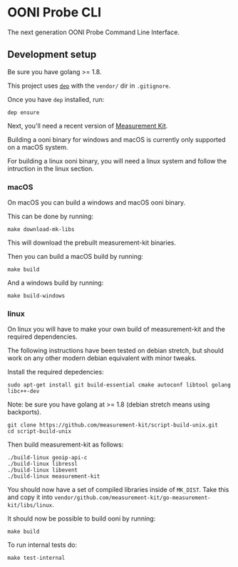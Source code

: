 # OONI Probe CLI

The next generation OONI Probe Command Line Interface.

## Development setup

Be sure you have golang >= 1.8.

This project uses [`dep`](https://golang.github.io/dep/) with the `vendor/` dir
in `.gitignore`.

Once you have `dep` installed, run:

```
dep ensure
```

Next, you'll need a recent version of [Measurement Kit](http://github.com/measurement-kit).

Building a ooni binary for windows and macOS is currently only supported on a
macOS system.

For building a linux ooni binary, you will need a linux system and follow the
intruction in the linux section.

### macOS

On macOS you can build a windows and macOS ooni binary.

This can be done by running:

```
make download-mk-libs
```

This will download the prebuilt measurement-kit binaries.

Then you can build a macOS build by running:

```
make build
```

And a windows build by running:

```
make build-windows
```

### linux

On linux you will have to make your own build of measurement-kit and the
required dependencies.

The following instructions have been tested on debian stretch, but should work
on any other modern debian equivalent with minor tweaks.

Install the required depedencies:

```
sudo apt-get install git build-essential cmake autoconf libtool golang libc++-dev
```

Note: be sure you have golang at >= 1.8 (debian stretch means using backports).

```
git clone https://github.com/measurement-kit/script-build-unix.git
cd script-build-unix
```

Then build measurement-kit as follows:

```
./build-linux geoip-api-c
./build-linux libressl
./build-linux libevent
./build-linux measurement-kit
```

You should now have a set of compiled libraries inside of `MK_DIST`. Take this and copy it into `vendor/github.com/measurement-kit/go-measurement-kit/libs/linux`.

It should now be possible to build ooni by running:

```
make build
```

To run internal tests do:

```
make test-internal
```
